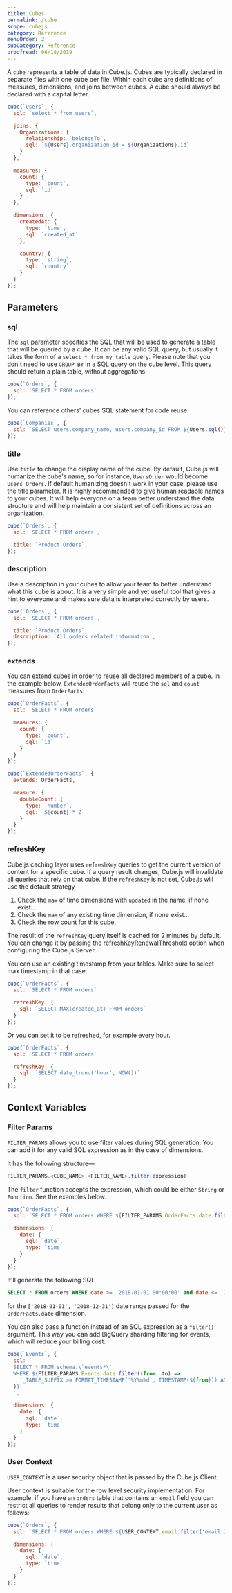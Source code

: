 ```yaml
---
title: Cubes
permalink: /cube
scope: cubejs
category: Reference
menuOrder: 2
subCategory: Reference
proofread: 06/18/2019
---
```


A `cube` represents a table of data in Cube.js. Cubes are typically declared in separate files with one cube per file. Within each cube are definitions of measures, dimensions, and joins between cubes. A cube should always be declared with a capital letter.

```javascript
cube(`Users`, {
  sql: `select * from users`,

  joins: {
    Organizations: {
      relationship: `belongsTo`,
      sql: `${Users}.organization_id = ${Organizations}.id`
    }
  },

  measures: {
    count: {
      type: `count`,
      sql: `id`
    }
  },

  dimensions: {
    createdAt: {
      type: `time`,
      sql: `created_at`
    },

    country: {
      type: `string`,
      sql: `country`
    }
  }
});
```

## Parameters

### sql

The `sql` parameter specifies the SQL that will be used to generate a table that
will be queried by a cube. It can be any valid SQL query, but usually it takes the
form of a `select * from my_table` query. Please note that you don't need to use
`GROUP BY` in a SQL query on the cube level. This query should return a plain table,
without aggregations.

```javascript
cube(`Orders`, {
  sql: `SELECT * FROM orders`
});
```

You can reference others’ cubes SQL statement for code reuse.
```javascript
cube(`Companies`, {
  sql: `SELECT users.company_name, users.company_id FROM ${Users.sql()} AS users`
});
```

### title
Use `title` to change the display name of the cube.
By default, Cube.js will humanize the cube's name, so for instance, `UsersOrder`
would become `Users Orders`. If default humanizing doesn't work in your case, please use the title parameter. It is highly recommended to give human readable names to your cubes.
It will help everyone on a team better understand the data structure and will help maintain a consistent set of definitions across an organization.

```javascript
cube(`Orders`, {
  sql: `SELECT * FROM orders`,

  title: `Product Orders`,
});
```

### description
Use a description in your cubes to allow your team to better understand what this cube is about. It is a very simple and yet useful tool that gives a hint to everyone and makes sure data is interpreted correctly by users.

```javascript
cube(`Orders`, {
  sql: `SELECT * FROM orders`,

  title: `Product Orders`,
  description: `All orders related information`,
});
```


### extends

You can extend cubes in order to reuse all declared members of a cube.
In the example below, `ExtendedOrderFacts` will reuse the `sql` and `count` measures from `OrderFacts`:

```javascript
cube(`OrderFacts`, {
  sql: `SELECT * FROM orders`

  measures: {
    count: {
      type: `count`,
      sql: `id`
    }
  }
});

cube(`ExtendedOrderFacts`, {
  extends: OrderFacts,

  measure: {
    doubleCount: {
      type: `number`,
      sql: `${count} * 2`
    }
  }
});
```

### refreshKey

Cube.js caching layer uses `refreshKey` queries to get the current version of content for a specific cube.
If a query result changes, Cube.js will invalidate all queries that rely on that cube.
If the `refreshKey` is not set, Cube.js will use the default strategy—

1. Check the `max` of time dimensions with `updated` in the name, if none exist…
2. Check the `max` of any existing time dimension, if none exist…
3. Check the row count for this cube.

The result of the `refreshKey` query itself is cached for 2 minutes by default. You can
change it by passing the [refreshKeyRenewalThreshold](@cubejs-backend-server-core#cubejs-server-core-create-options-orchestrator-options) option when configuring the Cube.js Server.

You can use an existing timestamp from your tables. Make sure to select max
timestamp in that case.

```javascript
cube(`OrderFacts`, {
  sql: `SELECT * FROM orders`

  refreshKey: {
    sql: `SELECT MAX(created_at) FROM orders`
  }
});
```

Or you can set it to be refreshed, for example every hour.

```javascript
cube(`OrderFacts`, {
  sql: `SELECT * FROM orders`

  refreshKey: {
    sql: `SELECT date_trunc('hour', NOW())`
  }
});
```

## Context Variables

### Filter Params

`FILTER_PARAMS` allows you to use filter values during SQL generation. You can add it for any valid SQL expression as in the case of dimensions.

It has the following structure—

```javascript
FILTER_PARAMS.<CUBE_NAME>.<FILTER_NAME>.filter(expression)
```

The `filter` function accepts the expression, which could be either `String` or `Function`. See the
examples below.

```javascript
cube(`OrderFacts`, {
  sql: `SELECT * FROM orders WHERE ${FILTER_PARAMS.OrderFacts.date.filter('date')}`,

  dimensions: {
    date: {
      sql: `date`,
      type: `time`
    }
  }
});
```

It'll generate the following SQL

```sql
SELECT * FROM orders WHERE date >= '2018-01-01 00:00:00' and date <= '2018-12-31 23:59:59'
```

for the `['2018-01-01', '2018-12-31']` date range passed for the `OrderFacts.date` dimension.

You can also pass a function instead of an SQL expression as a `filter()` argument.
This way you can add BigQuery sharding filtering for events, which will reduce your billing cost.

```javascript
cube(`Events`, {
  sql: `
  SELECT * FROM schema.\`events*\`
  WHERE ${FILTER_PARAMS.Events.date.filter((from, to) =>
    `_TABLE_SUFFIX >= FORMAT_TIMESTAMP('%Y%m%d', TIMESTAMP(${from})) AND _TABLE_SUFFIX <= FORMAT_TIMESTAMP('%Y%m%d', TIMESTAMP(${to}))`
  )}
  `,

  dimensions: {
    date: {
      sql: `date`,
      type: `time`
    }
  }
});
```

### User Context

`USER_CONTEXT` is a user security object that is passed by the Cube.js Client.

User context is suitable for the row level security implementation.
For example, if you have an `orders` table that contains an `email` field you can restrict all queries to render results that belong only to the current user as follows:

```javascript
cube(`Orders`, {
  sql: `SELECT * FROM orders WHERE ${USER_CONTEXT.email.filter('email')}`,

  dimensions: {
    date: {
      sql: `date`,
      type: `time`
    }
  }
});
```
